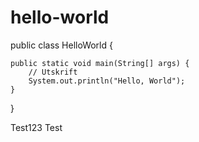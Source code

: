 # hello-world

public class HelloWorld {

    public static void main(String[] args) {
        // Utskrift
        System.out.println("Hello, World");
    }

}

Test123
Test

